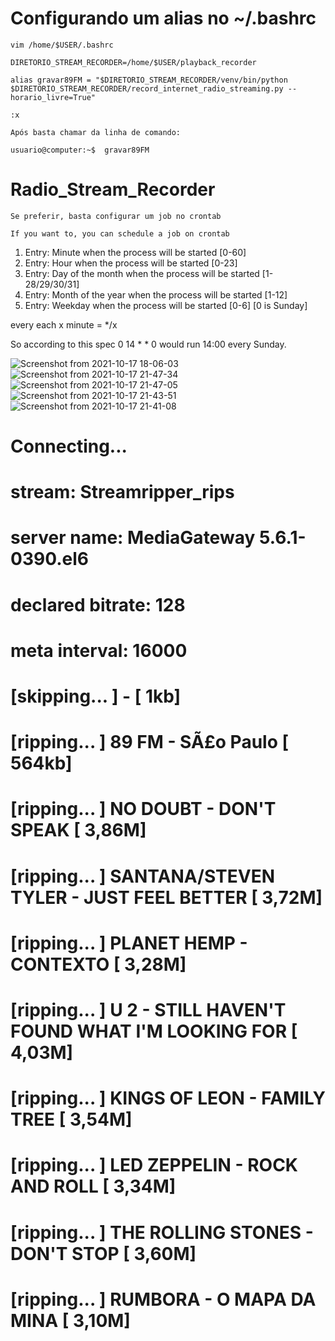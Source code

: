 
# Configurando um alias no ~/.bashrc

    vim /home/$USER/.bashrc

    DIRETORIO_STREAM_RECORDER=/home/$USER/playback_recorder

    alias gravar89FM = "$DIRETORIO_STREAM_RECORDER/venv/bin/python $DIRETORIO_STREAM_RECORDER/record_internet_radio_streaming.py --horario_livre=True"

    :x

    Após basta chamar da linha de comando:

    usuario@computer:~$  gravar89FM


# Radio_Stream_Recorder

    Se preferir, basta configurar um job no crontab

    If you want to, you can schedule a job on crontab

 1. Entry: Minute when the process will be started [0-60]
 2. Entry: Hour when the process will be started [0-23]
 3. Entry: Day of the month when the process will be started [1-28/29/30/31]
 4. Entry: Month of the year when the process will be started [1-12]
 5. Entry: Weekday when the process will be started [0-6] [0 is Sunday]

 every each x minute = */x    

 So according to this spec 0 14 * * 0  would run 14:00 every Sunday.

![Screenshot from 2021-10-17 18-06-03](https://user-images.githubusercontent.com/18289389/137645043-8813a42c-e7e1-4dda-83e2-500a00d44385.png)
![Screenshot from 2021-10-17 21-47-34](https://user-images.githubusercontent.com/18289389/137651473-f0faa2e3-8085-4ab9-b2ba-965406a3f9cb.png)
![Screenshot from 2021-10-17 21-47-05](https://user-images.githubusercontent.com/18289389/137651475-c3ab2ba4-de1f-4a6c-8a73-69ddd30a9c4f.png)
![Screenshot from 2021-10-17 21-43-51](https://user-images.githubusercontent.com/18289389/137651476-8c07df2e-a30b-44bc-a3b2-06a1d505f478.png)
![Screenshot from 2021-10-17 21-41-08](https://user-images.githubusercontent.com/18289389/137651478-c2169a35-a9a8-46c7-8d28-fce8aa4c2ac4.png)


# Connecting...
# stream: Streamripper_rips
# server name: MediaGateway 5.6.1-0390.el6
# declared bitrate: 128
# meta interval: 16000

# [skipping...   ]  -  [    1kb]
# [ripping...    ] 89 FM - SÃ£o Paulo [  564kb]
# [ripping...    ] NO DOUBT - DON'T SPEAK [  3,86M]
# [ripping...    ] SANTANA/STEVEN TYLER - JUST FEEL BETTER [  3,72M]
# [ripping...    ] PLANET HEMP - CONTEXTO [  3,28M]
# [ripping...    ] U 2 - STILL HAVEN'T FOUND WHAT I'M LOOKING FOR [  4,03M]
# [ripping...    ] KINGS OF LEON - FAMILY TREE [  3,54M]
# [ripping...    ] LED ZEPPELIN - ROCK AND ROLL [  3,34M]
# [ripping...    ] THE ROLLING STONES - DON'T STOP [  3,60M]
# [ripping...    ] RUMBORA - O MAPA DA MINA [  3,10M]

